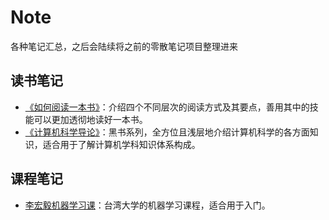 # Note

各种笔记汇总，之后会陆续将之前的零散笔记项目整理进来

## 读书笔记

+ [《如何阅读一本书》](https://github.com/Caproner/Note/blob/master/HowToReadABook/Note.md)：介绍四个不同层次的阅读方式及其要点，善用其中的技能可以更加透彻地读好一本书。
+ [《计算机科学导论》](https://github.com/Caproner/Note/tree/master/FOCS/)：黑书系列，全方位且浅层地介绍计算机科学的各方面知识，适合用于了解计算机学科知识体系构成。

## 课程笔记

+ [李宏毅机器学习课](https://github.com/Caproner/Note/tree/master/NTU_MachineLearning/)：台湾大学的机器学习课程，适合用于入门。
